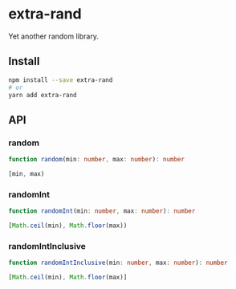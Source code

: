 # extra-rand
Yet another random library.

## Install

```sh
npm install --save extra-rand
# or
yarn add extra-rand
```

## API

### random

```ts
function random(min: number, max: number): number
```

```ts
[min, max)
```

### randomInt

```ts
function randomInt(min: number, max: number): number
```

```ts
[Math.ceil(min), Math.floor(max))
```

### randomIntInclusive

```ts
function randomIntInclusive(min: number, max: number): number
```

```ts
[Math.ceil(min), Math.floor(max)]
```
